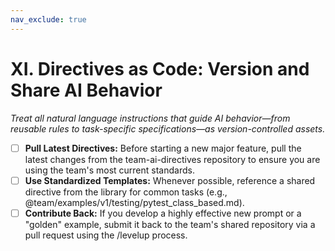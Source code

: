 ```yaml
---
nav_exclude: true
---
```

# XI. Directives as Code: Version and Share AI Behavior

*Treat all natural language instructions that guide AI behavior—from reusable rules to task-specific specifications—as version-controlled assets.*

- [ ] **Pull Latest Directives:** Before starting a new major feature, pull the latest changes from the team-ai-directives repository to ensure you are using the team's most current standards.
- [ ] **Use Standardized Templates:** Whenever possible, reference a shared directive from the library for common tasks (e.g., @team/examples/v1/testing/pytest_class_based.md).
- [ ] **Contribute Back:** If you develop a highly effective new prompt or a "golden" example, submit it back to the team's shared repository via a pull request using the /levelup process.
